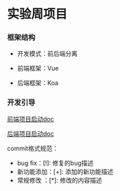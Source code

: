 # 实验周项目

### 框架结构
- 开发模式：前后端分离

- 前端框架：Vue

- 后端框架：Koa

### 开发引导
[前端项目启动doc](./frontend/README.md)

[后端项目启动doc](./backend/README.md)

commit格式规范：
- bug fix：[!]: 修复的bug描述
- 新功能添加：[+]: 添加的新功能描述
- 常规修改 ：[*]: 修改的内容描述



